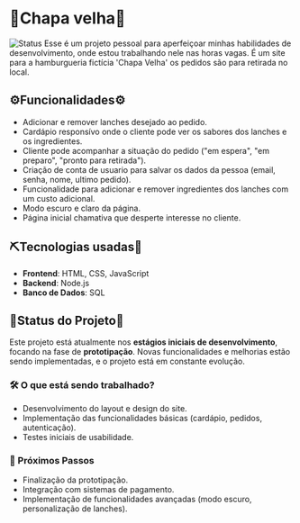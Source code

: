 
# 🛞Chapa velha🛞

![Status](https://img.shields.io/badge/status-em%20desenvolvimento-g)
Esse é um projeto pessoal para aperfeiçoar minhas habilidades de desenvolvimento, onde estou trabalhando nele nas horas vagas.
É um site para a hamburgueria fictícia 'Chapa Velha' os pedidos são para retirada no local.

## ⚙️Funcionalidades⚙️

- Adicionar e remover lanches desejado ao pedido.
- Cardápio responsívo onde o cliente pode ver os sabores dos lanches e os ingredientes.
- Cliente pode acompanhar a situação do pedido ("em espera", "em preparo", "pronto para retirada").
- Criação de conta de usuario para salvar os dados da pessoa (email, senha, nome, ultimo pedido).
- Funcionalidade para adicionar e remover ingredientes dos lanches com um custo adicional.
- Modo escuro e claro da página.
- Página inicial chamativa que desperte interesse no cliente.
## ⛏️Tecnologias usadas🔨

- **Frontend**: HTML, CSS, JavaScript
- **Backend**: Node.js
- **Banco de Dados**: SQL
## 🚧Status do Projeto🚧

Este projeto está atualmente nos **estágios iniciais de desenvolvimento**, focando na fase de **prototipação**. Novas funcionalidades e melhorias estão sendo implementadas, e o projeto está em constante evolução.

### 🛠️ O que está sendo trabalhado?
- Desenvolvimento do layout e design do site.
- Implementação das funcionalidades básicas (cardápio, pedidos, autenticação).
- Testes iniciais de usabilidade.

### 📅 Próximos Passos
- Finalização da prototipação.
- Integração com sistemas de pagamento.
- Implementação de funcionalidades avançadas (modo escuro, personalização de lanches).
